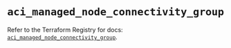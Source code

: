 # `aci_managed_node_connectivity_group`

Refer to the Terraform Registry for docs: [`aci_managed_node_connectivity_group`](https://registry.terraform.io/providers/ciscodevnet/aci/2.17.0/docs/resources/managed_node_connectivity_group).
